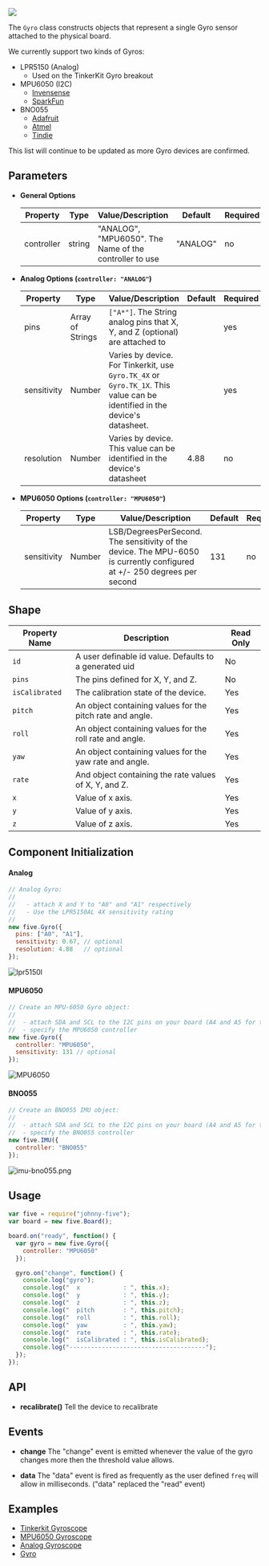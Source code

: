 ![](http://i.gyazo.com/d886380feb6d3a929772ad0e89c6dd18.png)

The `Gyro` class constructs objects that represent a single Gyro sensor attached to the physical board.

We currently support two kinds of Gyros:

- LPR5150 (Analog)
  - Used on the TinkerKit Gyro breakout
- MPU6050 (I2C)
  - [Invensense](http://www.invensense.com/products/motion-tracking/6-axis/mpu-6050/?utm_source=j5)
  - [SparkFun](https://www.sparkfun.com/products/11028?utm_source=j5)
- BNO055
  - [Adafruit](https://www.adafruit.com/products/2472?utm_source=j5)
  - [Atmel](http://www.atmel.com/tools/ATBNO055-XPRO.aspx?utm_source=j5)
  - [Tindie](https://www.tindie.com/products/onehorse/bno-055-9-axis-motion-sensor-with-hardware-sensor-fusion/?utm_source=j5)


This list will continue to be updated as more Gyro devices are confirmed.

## Parameters

- **General Options**
  <span class="abbreviate-table">

  | Property | Type   | Value/Description                       | Default  | Required |
  |---------------|--------|-----------------|-----------------------------------|----------|
  | controller    | string | "ANALOG", "MPU6050". The Name of the controller to use | "ANALOG" | no       |
  </span>

- **Analog Options (`controller: "ANALOG"`)**
  <span class="abbreviate-table">

  | Property | Type             | Value/Description  | Default | Required |
  |---------------|------------------|-------------------------------------------------------------------------|--------------------------------------------------------------------|---------|
  | pins          | Array of Strings | `["A*"]`. The String analog pins that X, Y, and Z (optional) are attached to |    | yes      |
  | sensitivity   | Number           | Varies by device. For Tinkerkit, use `Gyro.TK_4X` or `Gyro.TK_1X`. This value can be identified in the device's datasheet.            |    | yes      |
  | resolution    | Number           | Varies by device. This value can be identified in the device's datasheet             | 4.88    | no       |
  </span>

- **MPU6050 Options (`controller: "MPU6050"`)**
  <span class="abbreviate-table">

  | Property | Type   | Value/Description                      | Default | Required |
  |---------------|--------|----------------------|---------------------------------------------------------------------------------------------------|---------|
  | sensitivity   | Number | LSB/DegreesPerSecond. The sensitivity of the device. The MPU-6050 is currently configured at +/- 250 degrees per second | 131     | no       |
  </span>

## Shape

| Property Name | Description | Read Only |
|---------------| ----------- | ----------|
| `id` | A user definable id value. Defaults to a generated uid | No |
| `pins` | The pins defined for X, Y, and Z. | No |
| `isCalibrated` | The calibration state of the device. | Yes |
| `pitch` | An object containing values for the pitch rate and angle. | Yes |
| `roll` | An object containing values for the roll rate and angle. | Yes |
| `yaw` | An object containing values for the yaw rate and angle. | Yes |
| `rate` | And object containing the rate values of X, Y, and Z. | Yes |
| `x` | Value of x axis. | Yes |
| `y` | Value of y axis. | Yes |
| `z` | Value of z axis. | Yes |

## Component Initialization

#### Analog

```js
// Analog Gyro:
//
//   - attach X and Y to "A0" and "A1" respectively
//   - Use the LPR5150AL 4X sensitivity rating
//
new five.Gyro({
  pins: ["A0", "A1"],
  sensitivity: 0.67, // optional
  resolution: 4.88   // optional
});
```

![lpr5150l](https://raw.githubusercontent.com/rwaldron/johnny-five/master/docs/breadboard/gyro-lpr5150l.png)

#### MPU6050

```js
// Create an MPU-6050 Gyro object:
//
//  - attach SDA and SCL to the I2C pins on your board (A4 and A5 for the Uno)
//  - specify the MPU6050 controller
new five.Gyro({
  controller: "MPU6050",
  sensitivity: 131 // optional
});
```

![MPU6050](https://raw.githubusercontent.com/rwaldron/johnny-five/master/docs/breadboard/gyro-mpu6050.png)


#### BNO055

```js
// Create an BNO055 IMU object:
//
//  - attach SDA and SCL to the I2C pins on your board (A4 and A5 for the Uno)
//  - specify the BNO055 controller
new five.IMU({
  controller: "BNO055"
});
```


![imu-bno055.png](https://raw.githubusercontent.com/rwaldron/johnny-five/master/docs/breadboard/imu-bno055.png)


## Usage
```js
var five = require("johnny-five");
var board = new five.Board();

board.on("ready", function() {
  var gyro = new five.Gyro({
    controller: "MPU6050"
  });

  gyro.on("change", function() {
    console.log("gyro");
    console.log("  x            : ", this.x);
    console.log("  y            : ", this.y);
    console.log("  z            : ", this.z);
    console.log("  pitch        : ", this.pitch);
    console.log("  roll         : ", this.roll);
    console.log("  yaw          : ", this.yaw);
    console.log("  rate         : ", this.rate);
    console.log("  isCalibrated : ", this.isCalibrated);
    console.log("--------------------------------------");
  });
});
```

## API

* **recalibrate()** Tell the device to recalibrate

## Events

- **change** The "change" event is emitted whenever the value of the gyro changes more then the threshold value allows.

- **data** The "data" event is fired as frequently as the user defined `freq` will allow in milliseconds. ("data" replaced the "read" event)

<!--remove-start-->

## Examples

- [Tinkerkit Gyroscope](https://github.com/rwldrn/johnny-five/blob/master/docs/tinkerkit-gyroscope.md)
- [MPU6050 Gyroscope](https://github.com/rwaldron/johnny-five/blob/master/docs/gyro-mpu6050.md)
- [Analog Gyroscope](https://github.com/rwaldron/johnny-five/blob/master/docs/gyro-lpr5150l.md)
- [Gyro](https://github.com/rwldrn/johnny-five/blob/master/docs/gyro.md)

<!--remove-end-->
